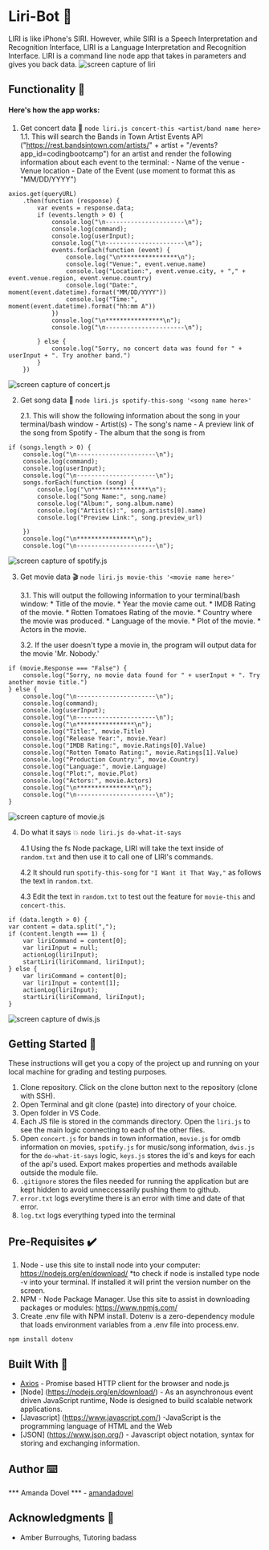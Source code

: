 # Liri-Bot 🤖

 LIRI is like iPhone's SIRI. However, while SIRI is a Speech Interpretation and Recognition Interface, LIRI is a Language Interpretation and Recognition Interface. LIRI is a command line node app that takes in parameters and gives you back data.
<img src="example-liri.jpg" alt="screen capture of liri">

## Functionality 💪
#### Here's how the app works: 
1. Get concert data 🎸
`node liri.js concert-this <artist/band name here>`
    1.1. This will search the Bands in Town Artist Events API ("https://rest.bandsintown.com/artists/" + artist + "/events?app_id=codingbootcamp") for an artist and render the following information about each event to the terminal:
        - Name of the venue
        - Venue location
        - Date of the Event (use moment to format this as "MM/DD/YYYY")

```
axios.get(queryURL)
    .then(function (response) {
        var events = response.data;
        if (events.length > 0) {
            console.log("\n----------------------\n");
            console.log(command);
            console.log(userInput);
            console.log("\n----------------------\n");
            events.forEach(function (event) {
                console.log("\n****************\n");
                console.log("Venue:", event.venue.name)
                console.log("Location:", event.venue.city, + "," + event.venue.region, event.venue.country)
                console.log("Date:", moment(event.datetime).format("MM/DD/YYYY"))
                console.log("Time:", moment(event.datetime).format("hh:mm A"))
            })
            console.log("\n****************\n");
            console.log("\n----------------------\n");

        } else {
            console.log("Sorry, no concert data was found for " + userInput + ". Try another band.")
        }
    })
```

<img src="concert-this.jpg" alt="screen capture of concert.js">

2. Get song data 🎵
`node liri.js spotify-this-song '<song name here>'`

    2.1. This will show the following information about the song in your terminal/bash window
        - Artist(s)
        - The song's name
        - A preview link of the song from Spotify
        - The album that the song is from

```
if (songs.length > 0) {
    console.log("\n----------------------\n");
    console.log(command);
    console.log(userInput);
    console.log("\n----------------------\n");
    songs.forEach(function (song) {
        console.log("\n****************\n");
        console.log("Song Name:", song.name)
        console.log("Album:", song.album.name)
        console.log("Artist(s):", song.artists[0].name)
        console.log("Preview Link:", song.preview_url)

    })
    console.log("\n****************\n");
    console.log("\n----------------------\n");
```

<img src="spotify-this.jpg" alt="screen capture of spotify.js">

3. Get movie data 🎬
`node liri.js movie-this '<movie name here>'`

    3.1. This will output the following information to your terminal/bash window:
        * Title of the movie.
        * Year the movie came out.
        * IMDB Rating of the movie.
        * Rotten Tomatoes Rating of the movie.
        * Country where the movie was produced.
        * Language of the movie.
        * Plot of the movie.
        * Actors in the movie.

    3.2. If the user doesn't type a movie in, the program will output data for the movie 'Mr. Nobody.'

```
if (movie.Response === "False") {
    console.log("Sorry, no movie data found for " + userInput + ". Try another movie title.")
} else {
    console.log("\n----------------------\n");
    console.log(command);
    console.log(userInput);
    console.log("\n----------------------\n");
    console.log("\n****************\n");
    console.log("Title:", movie.Title)
    console.log("Release Year:", movie.Year)
    console.log("IMDB Rating:", movie.Ratings[0].Value)
    console.log("Rotten Tomato Rating:", movie.Ratings[1].Value)
    console.log("Production Country:", movie.Country)
    console.log("Language:", movie.Language)
    console.log("Plot:", movie.Plot)
    console.log("Actors:", movie.Actors)
    console.log("\n****************\n");
    console.log("\n----------------------\n");
}
```
<img src="movie-this.jpg" alt="screen capture of movie.js">

4. Do what it says 💥
 `node liri.js do-what-it-says`

    4.1 Using the fs Node package, LIRI will take the text inside of `random.txt` and then use it to call one of LIRI's commands.


    4.2 It should run `spotify-this-song` for `"I Want it That Way,"` as follows the text in `random.txt`.
    
    4.3 Edit the text in `random.txt` to test out the feature for `movie-this` and `concert-this`.

```
if (data.length > 0) {
var content = data.split(",");
if (content.length === 1) {
    var liriCommand = content[0];
    var liriInput = null;
    actionLog(liriInput);
    startLiri(liriCommand, liriInput);
} else {
    var liriCommand = content[0];
    var liriInput = content[1];
    actionLog(liriInput);
    startLiri(liriCommand, liriInput);
}
```

<img src="dwis.jpg" alt="screen capture of dwis.js">


## Getting Started 🏁

These instructions will get you a copy of the project up and running on your local machine for grading and testing purposes. 

1. Clone repository. Click on the clone button next to the repository (clone with SSH). 
2. Open Terminal and git clone (paste) into directory of your choice. 
3. Open folder in VS Code. 
4. Each JS file is stored in the commands directory. Open the `liri.js` to see the main logic connecting to each of the other files.
5. Open `concert.js` for bands in town information, `movie.js` for omdb information on movies, `spotify.js` for music/song information, `dwis.js` for the `do-what-it-says` logic, `keys.js` stores the id's and keys for each of the api's used. Export makes properties and methods available outside the module file.
6. `.gitignore` stores the files needed for running the application but are kept hidden to avoid unneccessarily pushing them to github. 
7. `error.txt` logs everytime there is an error with time and date of that error. 
8. `log.txt` logs everything typed into the terminal


## Pre-Requisites ✔️

1. Node - use this site to install node into your computer: https://nodejs.org/en/download/
    *to check if node is installed type node -v into your terminal. If installed it will print the version number on the screen.
2. NPM - Node Package Manager. Use this site to assist in downloading packages or modules: https://www.npmjs.com/
3. Create .env file with NPM install. Dotenv is a zero-dependency module that loads environment variables from a .env file into process.env. 
```
npm install dotenv
```


## Built With 🔧

* [Axios](https://www.npmjs.com/package/axios) - Promise based HTTP client for the browser and node.js
* [Node] (https://nodejs.org/en/download/) - As an asynchronous event driven JavaScript runtime, Node is designed to build scalable network applications. 
* [Javascript] (https://www.javascript.com/) -JavaScript is the programming language of HTML and the Web
* [JSON] (https://www.json.org/) - Javascript object notation, syntax for storing and exchanging information. 



## Author ⌨️
*** Amanda Dovel *** - [amandadovel](https://github.com/amandadovel)

## Acknowledgments 🌟

* Amber Burroughs, Tutoring badass
